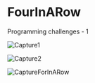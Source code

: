 # FourInARow
Programming challenges - 1

![Capture1](https://user-images.githubusercontent.com/105850016/202470350-7f2d8bdb-8156-44dd-bdcf-127f711cac67.PNG)

![Capture2](https://user-images.githubusercontent.com/105850016/202470409-a830b952-5ae1-4cb4-931e-9e287c73b7fc.PNG)

![CaptureForInARow](https://user-images.githubusercontent.com/105850016/202469773-c4e386fc-afe2-47bf-ba8e-6f6e52df1e69.PNG)
